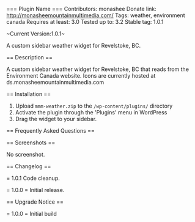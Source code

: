 === Plugin Name ===
Contributors: monashee
Donate link: http://monasheemountainmultimedia.com/
Tags: weather, environment canada
Requires at least: 3.0
Tested up to: 3.2
Stable tag: 1.0.1

~Current Version:1.0.1~

A custom sidebar weather widget for Revelstoke, BC. 

== Description ==

A custom sidebar weather widget for Revelstoke, BC that reads from the Environment Canada website. Icons are currently hosted at ds.monasheemountainmultimedia.com


== Installation ==

1. Upload `mmm-weather.zip` to the `/wp-content/plugins/` directory
2. Activate the plugin through the 'Plugins' menu in WordPress
3. Drag the widget to your sidebar.


== Frequently Asked Questions ==


== Screenshots ==

No screenshot.


== Changelog ==

= 1.0.1
Code cleanup.

= 1.0.0 =
Initial release.


== Upgrade Notice ==

= 1.0.0 =
Initial build
